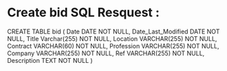 # Create bid SQL Resquest :
CREATE TABLE bid (
Date DATE NOT NULL,
Date_Last_Modified DATE NOT NULL,
Title Varchar(255) NOT NULL,
Location VARCHAR(255) NOT NULL,
Contract VARCHAR(60) NOT NULL,
Profession VARCHAR(255) NOT NULL,
Company VARCHAR(255) NOT NULL,
Ref VARCHAR(255) NOT NULL,
Description TEXT NOT NULL
)